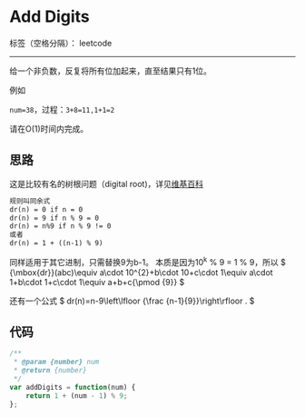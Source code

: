 ﻿# Add Digits

标签（空格分隔）： leetcode

---

给一个非负数，反复将所有位加起来，直至结果只有1位。

例如

`num=38`，过程：`3+8=11,1+1=2`

请在O(1)时间内完成。

## 思路

这是比较有名的树根问题（digital root)，详见[维基百科](https://en.wikipedia.org/wiki/Digital_root)
```md
规则叫同余式
dr(n) = 0 if n = 0
dr(n) = 9 if n % 9 = 0
dr(n) = n%9 if n % 9 != 0
或者
dr(n) = 1 + ((n-1) % 9)
```
同样适用于其它进制，只需替换9为b-1。
本质是因为10<sup>k</sup> % 9 = 1 % 9，所以
$ {\mbox{dr}}(abc)\equiv a\cdot 10^{2}+b\cdot 10+c\cdot 1\equiv a\cdot 1+b\cdot 1+c\cdot 1\equiv a+b+c{\pmod  {9}} $

还有一个公式
$ dr(n)=n-9\left\lfloor {\frac  {n-1}{9}}\right\rfloor . $

## 代码
```js
/**
 * @param {number} num
 * @return {number}
 */
var addDigits = function(num) {
    return 1 + (num - 1) % 9;
};
```





